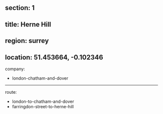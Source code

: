 section: 1
----
title: Herne Hill
----
region: surrey
----
location: 51.453664, -0.102346
----
company:
- london-chatham-and-dover
----
route:
- london-to-chatham-and-dover
- farringdon-street-to-herne-hill
